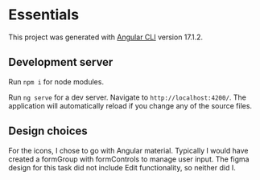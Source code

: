 # Essentials

This project was generated with [Angular CLI](https://github.com/angular/angular-cli) version 17.1.2.

## Development server

Run `npm i` for node modules.

Run `ng serve` for a dev server. Navigate to `http://localhost:4200/`. The application will automatically reload if you change any of the source files.

## Design choices

For the icons, I chose to go with Angular material. 
Typically I would have created a formGroup with formControls to manage user input. The figma design for this task did not include Edit functionality, so neither did I.

